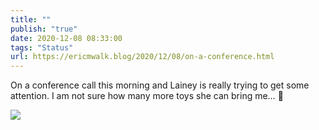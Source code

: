 ```yaml
---
title: ""
publish: "true"
date: 2020-12-08 08:33:00
tags: "Status"
url: https://ericmwalk.blog/2020/12/08/on-a-conference.html
---
```


On a conference call this morning and Lainey is really trying to get some attention. I am not sure how many more toys she can bring me… 🐶


![](https://ericmwalk.blog/uploads/2020/a0a30c731e.jpg)